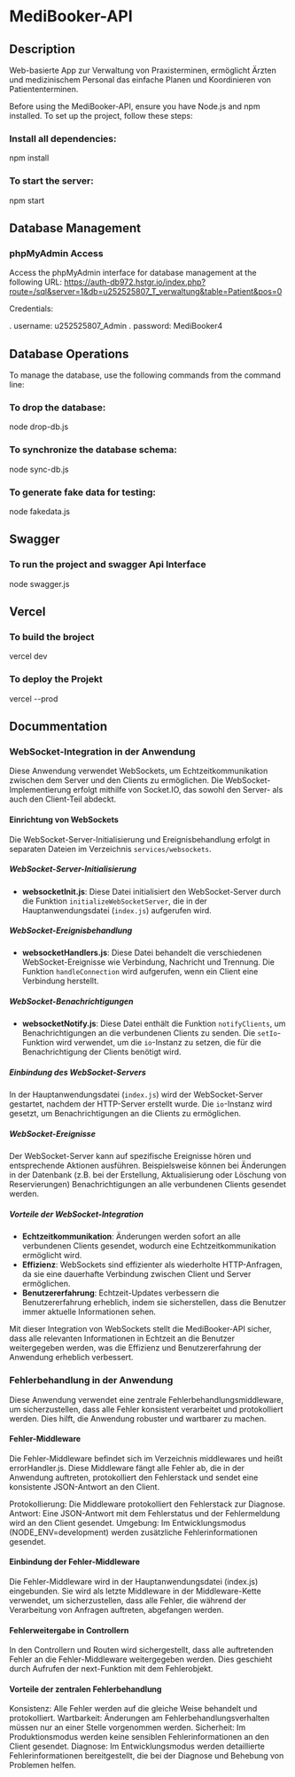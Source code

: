 # MediBooker-API

## Description

Web-basierte App zur Verwaltung von Praxisterminen, ermöglicht Ärzten und medizinischem Personal das einfache Planen und Koordinieren von Patiententerminen.

Before using the MediBooker-API, ensure you have Node.js and npm installed.
To set up the project, follow these steps:

### Install all dependencies:

npm install

### To start the server:

npm start

## Database Management

### phpMyAdmin Access

Access the phpMyAdmin interface for database management at the following URL:
https://auth-db972.hstgr.io/index.php?route=/sql&server=1&db=u252525807_T_verwaltung&table=Patient&pos=0

Credentials:

. username: u252525807_Admin
. password: MediBooker4

## Database Operations

To manage the database, use the following commands from the command line:

### To drop the database:

node drop-db.js

### To synchronize the database schema:

node sync-db.js

### To generate fake data for testing:

node fakedata.js

## Swagger

### To run the project and swagger Api Interface

node swagger.js

## Vercel

### To build the broject

vercel dev

### To deploy the Projekt

vercel --prod

## Docummentation

### WebSocket-Integration in der Anwendung

Diese Anwendung verwendet WebSockets, um Echtzeitkommunikation zwischen dem Server und den Clients zu ermöglichen. Die WebSocket-Implementierung erfolgt mithilfe von Socket.IO, das sowohl den Server- als auch den Client-Teil abdeckt.

#### Einrichtung von WebSockets

Die WebSocket-Server-Initialisierung und Ereignisbehandlung erfolgt in separaten Dateien im Verzeichnis `services/websockets`.

##### WebSocket-Server-Initialisierung

- **websocketInit.js**: Diese Datei initialisiert den WebSocket-Server durch die Funktion `initializeWebSocketServer`, die in der Hauptanwendungsdatei (`index.js`) aufgerufen wird.

##### WebSocket-Ereignisbehandlung

- **websocketHandlers.js**: Diese Datei behandelt die verschiedenen WebSocket-Ereignisse wie Verbindung, Nachricht und Trennung. Die Funktion `handleConnection` wird aufgerufen, wenn ein Client eine Verbindung herstellt.

##### WebSocket-Benachrichtigungen

- **websocketNotify.js**: Diese Datei enthält die Funktion `notifyClients`, um Benachrichtigungen an die verbundenen Clients zu senden. Die `setIo`-Funktion wird verwendet, um die `io`-Instanz zu setzen, die für die Benachrichtigung der Clients benötigt wird.

##### Einbindung des WebSocket-Servers

In der Hauptanwendungsdatei (`index.js`) wird der WebSocket-Server gestartet, nachdem der HTTP-Server erstellt wurde. Die `io`-Instanz wird gesetzt, um Benachrichtigungen an die Clients zu ermöglichen.

##### WebSocket-Ereignisse

Der WebSocket-Server kann auf spezifische Ereignisse hören und entsprechende Aktionen ausführen. Beispielsweise können bei Änderungen in der Datenbank (z.B. bei der Erstellung, Aktualisierung oder Löschung von Reservierungen) Benachrichtigungen an alle verbundenen Clients gesendet werden.

##### Vorteile der WebSocket-Integration

- **Echtzeitkommunikation**: Änderungen werden sofort an alle verbundenen Clients gesendet, wodurch eine Echtzeitkommunikation ermöglicht wird.
- **Effizienz**: WebSockets sind effizienter als wiederholte HTTP-Anfragen, da sie eine dauerhafte Verbindung zwischen Client und Server ermöglichen.
- **Benutzererfahrung**: Echtzeit-Updates verbessern die Benutzererfahrung erheblich, indem sie sicherstellen, dass die Benutzer immer aktuelle Informationen sehen.

Mit dieser Integration von WebSockets stellt die MediBooker-API sicher, dass alle relevanten Informationen in Echtzeit an die Benutzer weitergegeben werden, was die Effizienz und Benutzererfahrung der Anwendung erheblich verbessert.

### Fehlerbehandlung in der Anwendung

Diese Anwendung verwendet eine zentrale Fehlerbehandlungsmiddleware, um sicherzustellen, dass alle Fehler konsistent verarbeitet und protokolliert werden. Dies hilft, die Anwendung robuster und wartbarer zu machen.

#### Fehler-Middleware

Die Fehler-Middleware befindet sich im Verzeichnis middlewares und heißt errorHandler.js. Diese Middleware fängt alle Fehler ab, die in der Anwendung auftreten, protokolliert den Fehlerstack und sendet eine konsistente JSON-Antwort an den Client.

Protokollierung: Die Middleware protokolliert den Fehlerstack zur Diagnose.
Antwort: Eine JSON-Antwort mit dem Fehlerstatus und der Fehlermeldung wird an den Client gesendet.
Umgebung: Im Entwicklungsmodus (NODE_ENV=development) werden zusätzliche Fehlerinformationen gesendet.

#### Einbindung der Fehler-Middleware

Die Fehler-Middleware wird in der Hauptanwendungsdatei (index.js) eingebunden. Sie wird als letzte Middleware in der Middleware-Kette verwendet, um sicherzustellen, dass alle Fehler, die während der Verarbeitung von Anfragen auftreten, abgefangen werden.

#### Fehlerweitergabe in Controllern

In den Controllern und Routen wird sichergestellt, dass alle auftretenden Fehler an die Fehler-Middleware weitergegeben werden. Dies geschieht durch Aufrufen der next-Funktion mit dem Fehlerobjekt.

#### Vorteile der zentralen Fehlerbehandlung

Konsistenz: Alle Fehler werden auf die gleiche Weise behandelt und protokolliert.
Wartbarkeit: Änderungen am Fehlerbehandlungsverhalten müssen nur an einer Stelle vorgenommen werden.
Sicherheit: Im Produktionsmodus werden keine sensiblen Fehlerinformationen an den Client gesendet.
Diagnose: Im Entwicklungsmodus werden detaillierte Fehlerinformationen bereitgestellt, die bei der Diagnose und Behebung von Problemen helfen.
